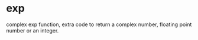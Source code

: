 # exp
complex exp function, extra code to return a complex number, floating point number or an integer.
